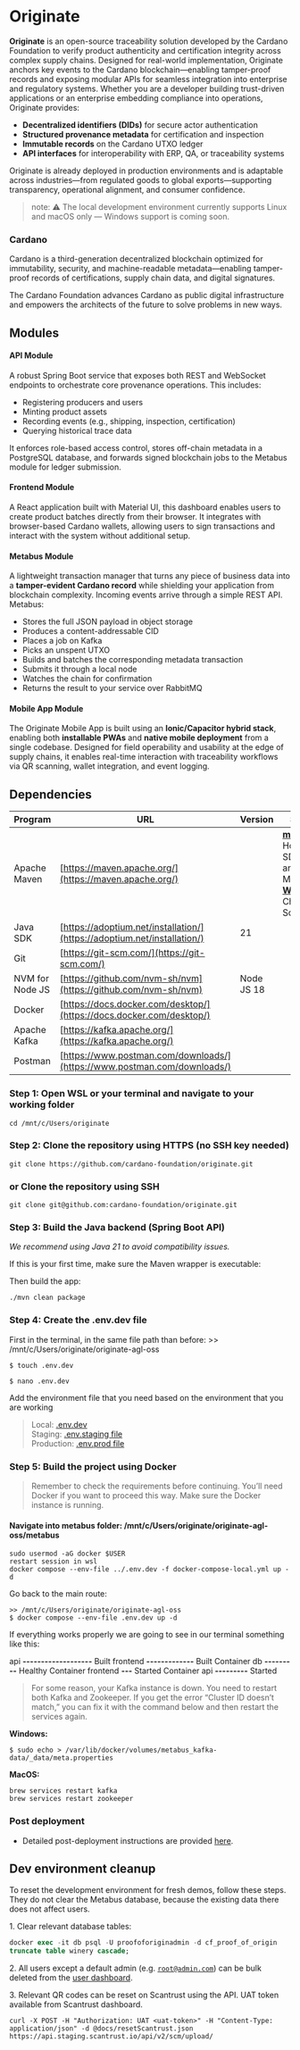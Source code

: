 # Originate

**Originate** is an open-source traceability solution developed by the Cardano Foundation to verify product authenticity and certification integrity across complex supply chains.
Designed for real-world implementation, Originate anchors key events to the Cardano blockchain—enabling tamper-proof records and exposing modular APIs for seamless integration into enterprise and regulatory systems.
Whether you are a developer building trust-driven applications or an enterprise embedding compliance into operations, Originate provides:

* **Decentralized identifiers (DIDs)** for secure actor authentication
* **Structured provenance metadata** for certification and inspection
* **Immutable records** on the Cardano UTXO ledger
* **API interfaces** for interoperability with ERP, QA, or traceability systems

Originate is already deployed in production environments and is adaptable across industries—from regulated goods to global exports—supporting transparency, operational alignment, and consumer confidence.

> note: ⚠️ The local development environment currently supports Linux and macOS only — Windows support is coming soon.

### Cardano

Cardano is a third-generation decentralized blockchain optimized for immutability, security, and machine-readable metadata—enabling tamper-proof records of certifications, supply chain data, and digital signatures.

The Cardano Foundation advances Cardano as public digital infrastructure and empowers the architects of the future to solve problems in new ways.

## Modules

#### API Module

A robust Spring Boot service that exposes both REST and WebSocket endpoints to orchestrate core provenance operations. This includes:

* Registering producers and users
* Minting product assets
* Recording events (e.g., shipping, inspection, certification)
* Querying historical trace data

It enforces role-based access control, stores off-chain metadata in a PostgreSQL database, and forwards signed blockchain jobs to the Metabus module for ledger submission.

#### Frontend Module

A React application built with Material UI, this dashboard enables users to create product batches directly from their browser. It integrates with browser-based Cardano wallets, allowing users to sign transactions and interact with the system without additional setup.

#### Metabus Module

A lightweight transaction manager that turns any piece of business data into a **tamper-evident Cardano record** while shielding your application from blockchain complexity.
Incoming events arrive through a simple REST API. Metabus:

* Stores the full JSON payload in object storage
* Produces a content-addressable CID
* Places a job on Kafka
* Picks an unspent UTXO
* Builds and batches the corresponding metadata transaction
* Submits it through a local node
* Watches the chain for confirmation
* Returns the result to your service over RabbitMQ

#### Mobile App Module

The Originate Mobile App is built using an **Ionic/Capacitor hybrid stack**, enabling both **installable PWAs** and **native mobile deployment** from a single codebase. 
Designed for field operability and usability at the edge of supply chains, it enables real-time interaction with traceability workflows via QR scanning, wallet integration, and event logging.

## Dependencies

| **Program** | **URL** | **Version** | **Support** |
| ---| ---| ---| --- |
| Apache Maven | [https://maven.apache.org/](https://maven.apache.org/) |  | [**macOS**](https://maven.apache.org/install.html): Homebrew, SDKMAN! and MacPorts<br>[**Windows**](https://maven.apache.org/install.html): Chocolatey, Scoop |
| Java SDK | [https://adoptium.net/installation/](https://adoptium.net/installation/) | 21 |  |
| Git | [https://git-scm.com/](https://git-scm.com/) |  |  |
| NVM for Node JS | [https://github.com/nvm-sh/nvm](https://github.com/nvm-sh/nvm) | Node JS 18 |  |
| Docker | [https://docs.docker.com/desktop/](https://docs.docker.com/desktop/) |  |  |
| Apache Kafka | [https://kafka.apache.org/](https://kafka.apache.org/) |  |  |
| Postman | [https://www.postman.com/downloads/](https://www.postman.com/downloads/) |  |  |

### Step 1: Open WSL or your terminal and navigate to your working folder

```plain
cd /mnt/c/Users/originate
```

### Step 2: Clone the repository using HTTPS (no SSH key needed)

```plain
git clone https://github.com/cardano-foundation/originate.git
```

### or Clone the repository using SSH

```plain
git clone git@github.com:cardano-foundation/originate.git
```


### Step 3: Build the Java backend (Spring Boot API)

_We recommend using Java 21 to avoid compatibility issues._

If this is your first time, make sure the Maven wrapper is executable:

Then build the app:

```plain
./mvn clean package
```

### Step 4: Create the .env.dev file

First in the terminal, in the same file path than before: >> /mnt/c/Users/originate/originate-agl-oss

```plain
$ touch .env.dev
```

```plain
$ nano .env.dev
```

Add the environment file that you need based on the environment that you are working

> Local: [.env.dev](.env.dev)  
> Staging: [.env.staging file](.env.staging)  
> Production: [.env.prod file](.env.prod)

### Step 5: Build the project using Docker

> Remember to check the requirements before continuing. You’ll need Docker if you want to proceed this way. Make sure the Docker instance is running.

#### Navigate into **metabus folder**: /mnt/c/Users/originate/originate-agl-oss/metabus

```plain
sudo usermod -aG docker $USER
restart session in wsl
docker compose --env-file ../.env.dev -f docker-compose-local.yml up -d
```

Go back to the main route:

```plain
>> /mnt/c/Users/originate/originate-agl-oss
$ docker compose --env-file .env.dev up -d 
```

If everything works properly we are going to see in our terminal something like this:

api **\-------------------** Built
frontend **\-------------** Built Container 
db **\---------** Healthy Container 
frontend **\---** Started
Container api **\---------** Started

> For some reason, your Kafka instance is down. You need to restart both Kafka and Zookeeper. If you get the error “Cluster ID doesn’t match,” you can fix it with the command below and then restart the services again.

**Windows:**

```plain
$ sudo echo > /var/lib/docker/volumes/metabus_kafka-data/_data/meta.properties
```

**MacOS:**

```plain
brew services restart kafka
brew services restart zookeeper
```

### Post deployment

*   Detailed post-deployment instructions are provided [here](docs/post-deployment-steps.md).

## Dev environment cleanup

To reset the development environment for fresh demos, follow these steps. They do not clear the Metabus database, because the existing data there does not affect users.

1\. Clear relevant database tables:

```sql
docker exec -it db psql -U proofoforiginadmin -d cf_proof_of_origin
truncate table winery cascade;
```

2\. All users except a default admin (e.g. [`root@admin.com`](mailto:root@admin.com)) can be bulk deleted from the [user dashboard](https://dev.auth.cf-bolnisi-wine-preprod.originate.company.com/admin/master/console/#/BolnisiPilotApplication/users).

3\. Relevant QR codes can be reset on Scantrust using the API. UAT token available from Scantrust dashboard.

```plain
curl -X POST -H "Authorization: UAT <uat-token>" -H "Content-Type: application/json" -d @docs/resetScantrust.json https://api.staging.scantrust.io/api/v2/scm/upload/
```

###
